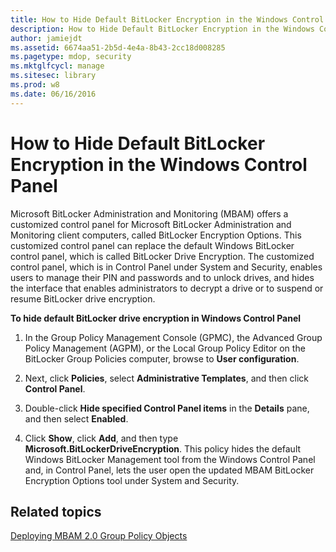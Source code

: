 ```yaml
---
title: How to Hide Default BitLocker Encryption in the Windows Control Panel
description: How to Hide Default BitLocker Encryption in the Windows Control Panel
author: jamiejdt
ms.assetid: 6674aa51-2b5d-4e4a-8b43-2cc18d008285
ms.pagetype: mdop, security
ms.mktglfcycl: manage
ms.sitesec: library
ms.prod: w8
ms.date: 06/16/2016
---
```



# How to Hide Default BitLocker Encryption in the Windows Control Panel


Microsoft BitLocker Administration and Monitoring (MBAM) offers a customized control panel for Microsoft BitLocker Administration and Monitoring client computers, called BitLocker Encryption Options. This customized control panel can replace the default Windows BitLocker control panel, which is called BitLocker Drive Encryption. The customized control panel, which is in Control Panel under System and Security, enables users to manage their PIN and passwords and to unlock drives, and hides the interface that enables administrators to decrypt a drive or to suspend or resume BitLocker drive encryption.

**To hide default BitLocker drive encryption in Windows Control Panel**

1.  In the Group Policy Management Console (GPMC), the Advanced Group Policy Management (AGPM), or the Local Group Policy Editor on the BitLocker Group Policies computer, browse to **User configuration**.

2.  Next, click **Policies**, select **Administrative Templates**, and then click **Control Panel**.

3.  Double-click **Hide specified Control Panel items** in the **Details** pane, and then select **Enabled**.

4.  Click **Show**, click **Add**, and then type **Microsoft.BitLockerDriveEncryption**. This policy hides the default Windows BitLocker Management tool from the Windows Control Panel and, in Control Panel, lets the user open the updated MBAM BitLocker Encryption Options tool under System and Security.

## Related topics


[Deploying MBAM 2.0 Group Policy Objects](deploying-mbam-20-group-policy-objects-mbam-2.md)

 

 





